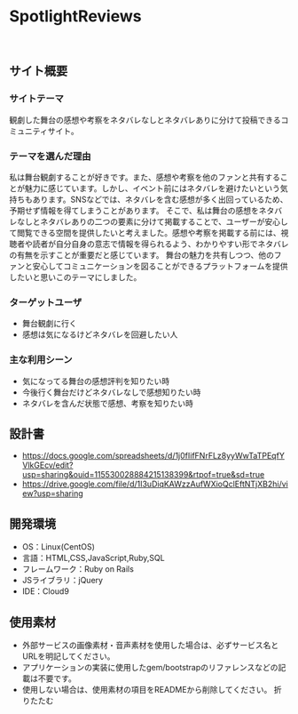 # SpotlightReviews
​
## サイト概要
### サイトテーマ
観劇した舞台の感想や考察をネタバレなしとネタバレありに分けて投稿できるコミュニティサイト。
​
### テーマを選んだ理由
私は舞台観劇することが好きです。また、感想や考察を他のファンと共有することが魅力に感じています。しかし、イベント前にはネタバレを避けたいという気持ちもあります。SNSなどでは、ネタバレを含む感想が多く出回っているため、予期せず情報を得てしまうことがあります。
そこで、私は舞台の感想をネタバレなしとネタバレありの二つの要素に分けて掲載することで、ユーザーが安心して閲覧できる空間を提供したいと考えました。感想や考察を掲載する前には、視聴者や読者が自分自身の意志で情報を得られるよう、わかりやすい形でネタバレの有無を示すことが重要だと感じています。
舞台の魅力を共有しつつ、他のファンと安心してコミュニケーションを図ることができるプラットフォームを提供したいと思いこのテーマにしました。
​
### ターゲットユーザ
- 舞台観劇に行く
- 感想は気になるけどネタバレを回避したい人
​
### 主な利用シーン
- 気になってる舞台の感想評判を知りたい時
- 今後行く舞台だけどネタバレなしで感想知りたい時
- ネタバレを含んだ状態で感想、考察を知りたい時
​
## 設計書
- https://docs.google.com/spreadsheets/d/1j0fIifFNrFLz8yyWwTaTPEqfYVlkGEcv/edit?usp=sharing&ouid=115530028884215138399&rtpof=true&sd=true
- https://drive.google.com/file/d/1I3uDiqKAWzzAufWXioQclEftNTjXB2hi/view?usp=sharing
​
## 開発環境
- OS：Linux(CentOS)
- 言語：HTML,CSS,JavaScript,Ruby,SQL
- フレームワーク：Ruby on Rails
- JSライブラリ：jQuery
- IDE：Cloud9
​
## 使用素材
- 外部サービスの画像素材・音声素材を使用した場合は、必ずサービス名とURLを明記してください。
- アプリケーションの実装に使用したgem/bootstrapのリファレンスなどの記載は不要です。
- 使用しない場合は、使用素材の項目をREADMEから削除してください。
折りたたむ
